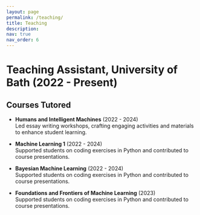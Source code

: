 ```yaml
---
layout: page
permalink: /teaching/
title: Teaching
description: 
nav: true
nav_order: 6
---
```


# Teaching Assistant, University of Bath (2022 - Present)

## Courses Tutored
- **Humans and Intelligent Machines** (2022 - 2024)  
  Led essay writing workshops, crafting engaging activities and materials to enhance student learning.

- **Machine Learning 1** (2022 - 2024)  
  Supported students on coding exercises in Python and contributed to course presentations.

- **Bayesian Machine Learning** (2022 - 2024)  
  Supported students on coding exercises in Python and contributed to course presentations.

- **Foundations and Frontiers of Machine Learning** (2023)  
  Supported students on coding exercises in Python and contributed to course presentations.
